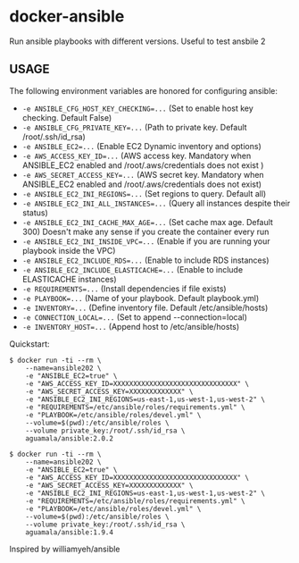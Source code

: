 # docker-ansible

Run ansible playbooks with different versions. Useful to test ansbile 2

## USAGE

The following environment variables are honored for configuring ansible:

-	`-e ANSIBLE_CFG_HOST_KEY_CHECKING=...` (Set to enable host key checking. Default False)
-	`-e ANSIBLE_CFG_PRIVATE_KEY=...` (Path to private key. Default /root/.ssh/id_rsa)
-	`-e ANSIBLE_EC2=...` (Enable EC2 Dynamic inventory and options)
-	`-e AWS_ACCESS_KEY_ID=...` (AWS access key. Mandatory when ANSIBLE_EC2 enabled and /root/.aws/credentials does not exist )
-	`-e AWS_SECRET_ACCESS_KEY=...` (AWS secret key. Mandatory when ANSIBLE_EC2 enabled  and /root/.aws/credentials does not exist)
-	`-e ANSIBLE_EC2_INI_REGIONS=...` (Set regions to query. Default all)
-	`-e ANSIBLE_EC2_INI_ALL_INSTANCES=...` (Query all instances despite their status)
-	`-e ANSIBLE_EC2_INI_CACHE_MAX_AGE=...` (Set cache max age. Default 300) Doesn't make any sense if you create the container every run
-	`-e ANSIBLE_EC2_INI_INSIDE_VPC=...` (Enable if you are running your playbook inside the VPC)
-	`-e ANSIBLE_EC2_INCLUDE_RDS=...` (Enable to include RDS instances)
-	`-e ANSIBLE_EC2_INCLUDE_ELASTICACHE=...` (Enable to include ELASTICACHE instances)
-	`-e REQUIREMENTS=...` (Install dependencies if file exists)
-	`-e PLAYBOOK=...` (Name of your playbook. Default playbook.yml)
-	`-e INVENTORY=...` (Define inventory file. Default /etc/ansible/hosts)
-	`-e CONNECTION_LOCAL=...` (Set to append --connection=local)
-	`-e INVENTORY_HOST=...` (Append host to /etc/ansible/hosts)

Quickstart:  

    $ docker run -ti --rm \
        --name=ansible202 \
        -e "ANSIBLE_EC2=true" \
        -e "AWS_ACCESS_KEY_ID=XXXXXXXXXXXXXXXXXXXXXXXXXXXXXXX" \
        -e "AWS_SECRET_ACCESS_KEY=XXXXXXXXXXXXX" \
        -e "ANSIBLE_EC2_INI_REGIONS=us-east-1,us-west-1,us-west-2" \
        -e "REQUIREMENTS=/etc/ansible/roles/requirements.yml" \
        -e "PLAYBOOK=/etc/ansible/roles/devel.yml" \
        --volume=$(pwd):/etc/ansible/roles \
        --volume private_key:/root/.ssh/id_rsa \
        aguamala/ansible:2.0.2

    $ docker run -ti --rm \
        --name=ansible202 \
        -e "ANSIBLE_EC2=true" \
        -e "AWS_ACCESS_KEY_ID=XXXXXXXXXXXXXXXXXXXXXXXXXXXXXXX" \
        -e "AWS_SECRET_ACCESS_KEY=XXXXXXXXXXXXX" \
        -e "ANSIBLE_EC2_INI_REGIONS=us-east-1,us-west-1,us-west-2" \
        -e "REQUIREMENTS=/etc/ansible/roles/requirements.yml" \
        -e "PLAYBOOK=/etc/ansible/roles/devel.yml" \
        --volume=$(pwd):/etc/ansible/roles \
        --volume private_key:/root/.ssh/id_rsa \
        aguamala/ansible:1.9.4



Inspired by williamyeh/ansible
